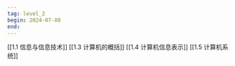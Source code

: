 ```yaml
---
tag: level_2
begin: 2024-07-08
end:
---
```


[[1.1 信息与信息技术]]
[[1.3 计算机的概括]]
[[1.4 计算机信息表示]]
[[1.5 计算机系统]]

